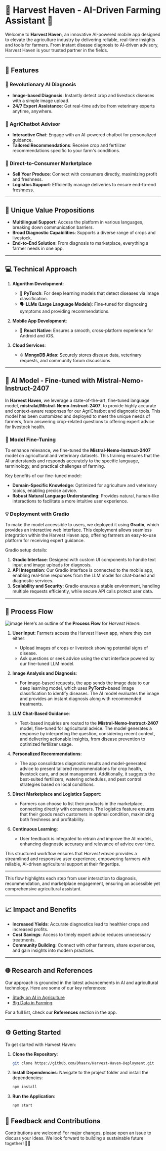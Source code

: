 # 🌾 Harvest Haven - AI-Driven Farming Assistant 🌾

Welcome to **Harvest Haven**, an innovative AI-powered mobile app designed to elevate the agriculture industry by delivering reliable, real-time insights and tools for farmers. From instant disease diagnosis to AI-driven advisory, Harvest Haven is your trusted partner in the fields.

---

## 📱 Features

### 🚜 Revolutionary AI Diagnosis
- **Image-based Diagnosis**: Instantly detect crop and livestock diseases with a simple image upload.
- **24/7 Expert Assistance**: Get real-time advice from veterinary experts anytime, anywhere.

### 💬 AgriChatbot Advisor
- **Interactive Chat**: Engage with an AI-powered chatbot for personalized guidance.
- **Tailored Recommendations**: Receive crop and fertilizer recommendations specific to your farm's conditions.

### 🛒 Direct-to-Consumer Marketplace
- **Sell Your Produce**: Connect with consumers directly, maximizing profit and freshness.
- **Logistics Support**: Efficiently manage deliveries to ensure end-to-end freshness.

---

## 🌟 Unique Value Propositions

- **Multilingual Support**: Access the platform in various languages, breaking down communication barriers.
- **Broad Diagnostic Capabilities**: Supports a diverse range of crops and livestock.
- **End-to-End Solution**: From diagnosis to marketplace, everything a farmer needs in one app.

---

## 💻 Technical Approach

1. **Algorithm Development**:
   - 🧠 **PyTorch**: For deep learning models that detect diseases via image classification.
   - 🗣️ **LLMs (Large Language Models)**: Fine-tuned for diagnosing symptoms and providing recommendations.

2. **Mobile App Development**:
   - 📲 **React Native**: Ensures a smooth, cross-platform experience for Android and iOS.

3. **Cloud Services**:
   - 🌐 **MongoDB Atlas**: Securely stores disease data, veterinary requests, and community forum discussions.
---

## 🤖 AI Model - Fine-tuned with Mistral-Nemo-Instruct-2407

In **Harvest Haven**, we leverage a state-of-the-art, fine-tuned language model, **mistralai/Mistral-Nemo-Instruct-2407**, to provide highly accurate and context-aware responses for our AgriChatbot and diagnostic tools. This model has been customized and deployed to meet the unique needs of farmers, from answering crop-related questions to offering expert advice for livestock health.

### 🌱 Model Fine-Tuning

To enhance relevance, we fine-tuned the **Mistral-Nemo-Instruct-2407** model on agricultural and veterinary datasets. This training ensures that the AI understands and responds accurately to the specific language, terminology, and practical challenges of farming.

Key benefits of our fine-tuned model:
- **Domain-Specific Knowledge**: Optimized for agriculture and veterinary topics, enabling precise advice.
- **Robust Natural Language Understanding**: Provides natural, human-like interactions to facilitate a more intuitive user experience.

### 💡 Deployment with Gradio

To make the model accessible to users, we deployed it using **Gradio**, which provides an interactive web interface. This deployment allows seamless integration within the Harvest Haven app, offering farmers an easy-to-use platform for receiving expert guidance.

Gradio setup details:
1. **Gradio Interface**: Designed with custom UI components to handle text input and image uploads for diagnosis.
2. **API Integration**: Our Gradio interface is connected to the mobile app, enabling real-time responses from the LLM model for chat-based and diagnostic services.
3. **Scalability and Security**: Gradio ensures a stable environment, handling multiple requests efficiently, while secure API calls protect user data.

---



## 🔄 Process Flow

![image](https://github.com/user-attachments/assets/04523537-bed9-4de9-8314-39b7f8d7193b)
Here's an outline of the **Process Flow** for *Harvest Haven*:

1. **User Input**: Farmers access the Harvest Haven app, where they can either:
   - Upload images of crops or livestock showing potential signs of disease.
   - Ask questions or seek advice using the chat interface powered by our fine-tuned LLM model.

2. **Image Analysis and Diagnosis**:
   - For image-based requests, the app sends the image data to our deep learning model, which uses **PyTorch**-based image classification to identify diseases. The AI model evaluates the image and provides an instant diagnosis along with recommended treatments.

3. **LLM Chat-Based Guidance**:
   - Text-based inquiries are routed to the **Mistral-Nemo-Instruct-2407** model, fine-tuned for agricultural advice. The model generates a response by interpreting the question, considering recent context, and delivering actionable insights, from disease prevention to optimized fertilizer usage.

4. **Personalized Recommendations**:
   - The app consolidates diagnostic results and model-generated advice to present tailored recommendations for crop health, livestock care, and pest management. Additionally, it suggests the best-suited fertilizers, watering schedules, and pest control strategies based on local conditions.

5. **Direct Marketplace and Logistics Support**:
   - Farmers can choose to list their products in the marketplace, connecting directly with consumers. The logistics feature ensures that their goods reach customers in optimal condition, maximizing both freshness and profitability.

6. **Continuous Learning**:
   - User feedback is integrated to retrain and improve the AI models, enhancing diagnostic accuracy and relevance of advice over time.

This structured workflow ensures that *Harvest Haven* provides a streamlined and responsive user experience, empowering farmers with reliable, AI-driven agricultural support at their fingertips. 

--- 

This flow highlights each step from user interaction to diagnosis, recommendation, and marketplace engagement, ensuring an accessible yet comprehensive agricultural assistant.

---

## 📈 Impact and Benefits

- **Increased Yields**: Accurate diagnostics lead to healthier crops and increased profits.
- **Cost Savings**: Access to timely expert advice reduces unnecessary treatments.
- **Community Building**: Connect with other farmers, share experiences, and gain insights into modern practices.

---

## 🌐 Research and References

Our approach is grounded in the latest advancements in AI and agricultural technology. Here are some of our key references:
- [Study on AI in Agriculture](https://www.mdpi.com/2073-4395/12/10/2395)
- [Big Data in Farming](https://journalofbigdata.springeropen.com/articles/10.1186/s40537-023-00863-9)

For a full list, check our **References** section in the app.

---

## ⚙️ Getting Started

To get started with Harvest Haven:

1. **Clone the Repository**:
   ```bash
   git clone https://github.com/Dhaarx/Harvest-Haven-Deployment.git
   ```

2. **Install Dependencies**:
   Navigate to the project folder and install the dependencies:
   ```bash
   npm install
   ```

3. **Run the Application**:
   ```bash
   npm start
   ```

## 📝 Feedback and Contributions

Contributions are welcome! For major changes, please open an issue to discuss your ideas. We look forward to building a sustainable future together! 🧑‍🌾
